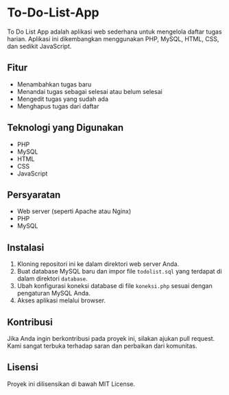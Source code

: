 # To-Do-List-App 
To Do List App adalah aplikasi web sederhana untuk mengelola daftar tugas harian. Aplikasi ini dikembangkan menggunakan PHP, MySQL, HTML, CSS, dan sedikit JavaScript.

## Fitur
- Menambahkan tugas baru
- Menandai tugas sebagai selesai atau belum selesai
- Mengedit tugas yang sudah ada
- Menghapus tugas dari daftar

## Teknologi yang Digunakan
- PHP
- MySQL
- HTML
- CSS
- JavaScript

## Persyaratan
- Web server (seperti Apache atau Nginx)
- PHP
- MySQL

## Instalasi
1. Kloning repositori ini ke dalam direktori web server Anda.
2. Buat database MySQL baru dan impor file `todolist.sql` yang terdapat di dalam direktori `database`.
3. Ubah konfigurasi koneksi database di file `koneksi.php` sesuai dengan pengaturan MySQL Anda.
4. Akses aplikasi melalui browser.

## Kontribusi
Jika Anda ingin berkontribusi pada proyek ini, silakan ajukan pull request. Kami sangat terbuka terhadap saran dan perbaikan dari komunitas.

## Lisensi
Proyek ini dilisensikan di bawah MIT License.
